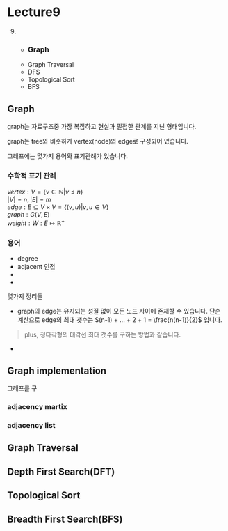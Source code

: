# Lecture9

9. * ### Graph 
   * Graph Traversal
   * DFS
   * Topological Sort
   * BFS



## Graph
graph는 자료구조중 가장 복잡하고 현실과 밀접한 관계를 지닌 형태입니다.   

graph는 tree와 비슷하게 vertex(node)와 edge로 구성되어 있습니다.

그래프에는 몇가지 용어와 표기관례가 있습니다.

### 수학적 표기 관례   
$vertex:V=\{ v \in \mathbb{N} | v\leq n \}$   
$|V| = n , |E| = m$   
$edge:E \subseteq V \times V = \{ (v,u) | v,u \in V \}$   
$graph : G(V,E)$   
$weight:W:E\mapsto \mathbb{R^+}$

### 용어   
* degree
* adjacent 인접
* 
* 


몇가지 정리들
* graph의 edge는 유지되는 성질 없이 모든 노드 사이에 존재할 수 있습니다. 단순 계산으로 edge의 최대 갯수는 $(n-1) + ... + 2 + 1 = \frac{n(n-1)}{2}$ 입니다.
> plus, 정다각형의 대각선 최대 갯수를 구하는 방법과 같습니다.
* 





## Graph implementation
그래프를 구

### adjacency martix

### adjacency list





## Graph Traversal





## Depth First Search(DFT)




## Topological Sort





## Breadth First Search(BFS)

